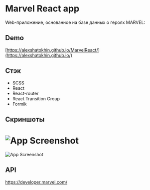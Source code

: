 
# Marvel React app

Web-приложение, основанное на базе данных о героях MARVEL:



## Demo

[https://alexshatokhin.github.io/MarvelReact/](https://alexshatokhin.github.io/)


## Стэк

* SCSS
* React
* React-router
* React Transition Group
* Formik
## Скриншоты

![App Screenshot](https://sun9-6.userapi.com/impg/POEzq34vSf3E3Lmw6Txam5Atkkh3WQbSbOlaWg/TRX6-r2z0Vg.jpg?size=1378x938&quality=96&sign=9ed3181220021713db91c3a7e5ea5480&type=album)
=====

![App Screenshot](https://sun9-77.userapi.com/impg/-pB94ZdStMgiaRKrD91n3Nzbgz2AU0WJREBQSg/Ping0HeZBho.jpg?size=1339x902&quality=96&sign=1c722c2cd00daad74fd230762a1d9349&type=album)

## API

https://developer.marvel.com/
